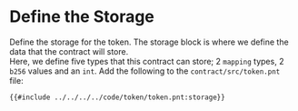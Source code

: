 # Define the Storage
Define the storage for the token.
The storage block is where we define the data that the contract will store. \
Here, we define five types that this contract can store; 2 `mapping` types, 2 `b256` values and an `int`.
Add the following to the `contract/src/token.pnt` file:

```pint
{{#include ../../../../code/token/token.pnt:storage}}
```
